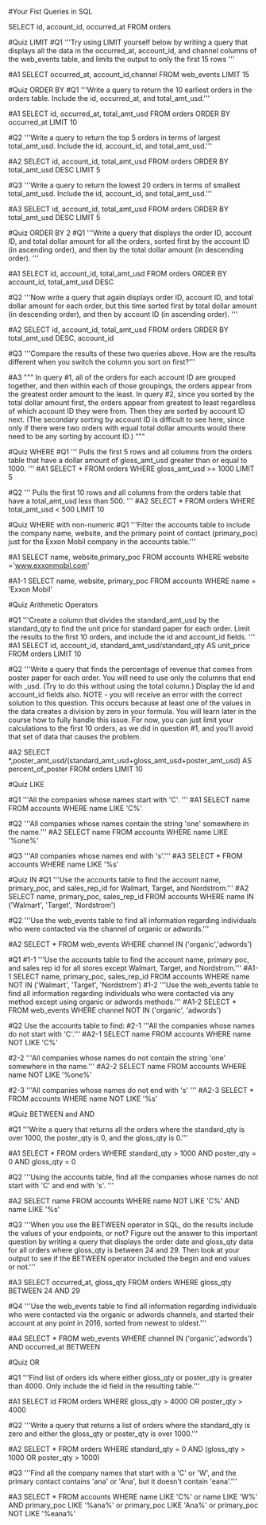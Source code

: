 #Your Fist Queries in SQL

SELECT id, account_id, occurred_at
FROM orders

#Quiz LIMIT
#Q1
'''Try using LIMIT yourself below by writing a query that displays all the data in the occurred_at, account_id, 
and channel columns of the web_events table, and limits the output to only the first 15 rows
'''

#A1
SELECT occurred_at, account_id,channel
FROM web_events
LIMIT 15

#Quiz ORDER BY
#Q1
'''Write a query to return the 10 earliest orders in the orders table. Include the id, occurred_at, and total_amt_usd.'''

#A1
SELECT id, occurred_at, total_amt_usd
FROM orders
ORDER BY occurred_at
LIMIT 10

#Q2
'''Write a query to return the top 5 orders in terms of largest total_amt_usd. Include the id, account_id, and total_amt_usd.'''

#A2
SELECT id, account_id, total_amt_usd
FROM orders
ORDER BY total_amt_usd DESC 
LIMIT 5

#Q3
'''Write a query to return the lowest 20 orders in terms of smallest total_amt_usd. Include the id, account_id, and total_amt_usd.'''

#A3
SELECT id, account_id, total_amt_usd
FROM orders
ORDER BY total_amt_usd DESC 
LIMIT 5

#Quiz ORDER BY 2 
#Q1
'''Write a query that displays the order ID, account ID, and total dollar amount for all the orders, 
sorted first by the account ID (in ascending order), and then by the total dollar amount (in descending order). '''

#A1
SELECT id, account_id, total_amt_usd
FROM orders
ORDER BY account_id, total_amt_usd DESC

#Q2
'''Now write a query that again displays order ID, account ID, and total dollar amount for each order, 
but this time sorted first by total dollar amount (in descending order), and then by account ID (in ascending order). '''

#A2
SELECT id, account_id, total_amt_usd
FROM orders
ORDER BY total_amt_usd DESC, account_id

#Q3
'''Compare the results of these two queries above. 
How are the results different when you switch the column you sort on first?'''

#A3
"""
In query #1, all of the orders for each account ID are grouped together, and then within each of those groupings,
the orders appear from the greatest order amount to the least. In query #2, since you sorted by the total dollar amount first, 
the orders appear from greatest to least regardless of which account ID they were from. 
Then they are sorted by account ID next. (The secondary sorting by account ID is difficult to see here, since only if there were two orders with equal total dollar amounts would there need to be any sorting by account ID.)
"""

#Quiz WHERE
#Q1
'''
Pulls the first 5 rows and all columns from the orders table that have a dollar amount of gloss_amt_usd greater than or equal to 1000.
'''
#A1
SELECT *
FROM orders
WHERE gloss_amt_usd >= 1000
LIMIT 5

#Q2
'''
Pulls the first 10 rows and all columns from the orders table that have a total_amt_usd less than 500.
'''
#A2
SELECT *
FROM orders
WHERE total_amt_usd < 500
LIMIT 10

#Quiz WHERE with non-numeric
#Q1
'''Filter the accounts table to include the company name, website, 
and the primary point of contact (primary_poc) just for the Exxon Mobil company in the accounts table.'''

#A1
SELECT name, website,primary_poc
FROM accounts
WHERE website ='www.exxonmobil.com'

#A1-1
SELECT name, website, primary_poc
FROM accounts
WHERE name = 'Exxon Mobil'

#Quiz Arithmetic Operators
  
#Q1
'''Create a column that divides the standard_amt_usd by the standard_qty to find the unit price for standard paper for each order. 
Limit the results to the first 10 orders, and include the id and account_id fields. '''
#A1
SELECT id, account_id, standard_amt_usd/standard_qty AS unit_price
FROM orders
LIMIT 10

#Q2
'''Write a query that finds the percentage of revenue that comes from poster paper for each order. 
You will need to use only the columns that end with _usd. (Try to do this without using the total column.) 
Display the id and account_id fields also. 
NOTE - you will receive an error with the correct solution to this question. 
This occurs because at least one of the values in the data creates a division by zero in your formula.
You will learn later in the course how to fully handle this issue. 
For now, you can just limit your calculations to the first 10 orders, as we did in question #1,
and you'll avoid that set of data that causes the problem. 

#A2
SELECT *,poster_amt_usd/(standard_amt_usd+gloss_amt_usd+poster_amt_usd) AS percent_of_poster
FROM orders
LIMIT 10

#Quiz LIKE

#Q1
'''All the companies whose names start with 'C'. '''
#A1
SELECT name
FROM accounts
WHERE name LIKE 'C%'

#Q2
'''All companies whose names contain the string 'one' somewhere in the name.'''
#A2
SELECT name
FROM accounts
WHERE name LIKE '%one%'

#Q3
'''All companies whose names end with 's'.'''
#A3
SELECT *
FROM accounts
WHERE name LIKE '%s'


#Quiz IN
#Q1
'''Use the accounts table to find the account name, primary_poc, and sales_rep_id for Walmart, Target, and Nordstrom.'''
#A2
SELECT name, primary_poc, sales_rep_id
FROM accounts
WHERE name IN ('Walmart', 'Target', 'Nordstrom')

#Q2
'''Use the web_events table to find all information regarding individuals who were contacted via the channel of organic or adwords.'''

#A2
SELECT *
FROM web_events
WHERE channel IN ('organic','adwords')

#Q1
#1-1
'''Use the accounts table to find the account name, primary poc, and sales rep id for all stores except Walmart, Target, and Nordstrom.'''
#A1-1
SELECT name, primary_poc, sales_rep_id
FROM accounts
WHERE name NOT IN ('Walmart', 'Target', 'Nordstrom')
#1-2
'''Use the web_events table to find all information regarding individuals 
who were contacted via any method except using organic or adwords methods.'''
#A1-2
SELECT *
FROM web_events
WHERE channel NOT IN ('organic', 'adwords')

#Q2
Use the accounts table to find:
#2-1
'''All the companies whose names do not start with 'C'.'''
#A2-1
SELECT name
FROM accounts
WHERE name NOT LIKE 'C%'

#2-2
'''All companies whose names do not contain the string 'one' somewhere in the name.'''
#A2-2
SELECT name
FROM accounts
WHERE name NOT LIKE '%one%'

#2-3
'''All companies whose names do not end with 's' '''
#A2-3
SELECT *
FROM accounts
WHERE name NOT LIKE '%s'


#Quiz BETWEEN and AND

#Q1
'''Write a query that returns all the orders where the standard_qty is over 1000,
the poster_qty is 0, and the gloss_qty is 0.'''

#A1
SELECT *
FROM orders
WHERE standard_qty > 1000 AND poster_qty = 0 AND gloss_qty = 0

#Q2
'''Using the accounts table, find all the companies whose names do not start with 'C' and end with 's'. '''

#A2
SELECT name
FROM accounts
WHERE name NOT LIKE 'C%' AND name LIKE '%s'

#Q3
'''When you use the BETWEEN operator in SQL, do the results include the values of your endpoints, or not? 
Figure out the answer to this important question by writing a query that displays the order date and gloss_qty data for all orders where gloss_qty is between 24 and 29. 
Then look at your output to see if the BETWEEN operator included the begin and end values or not.'''

#A3
SELECT occurred_at, gloss_qty 
FROM orders
WHERE gloss_qty BETWEEN 24 AND 29

#Q4
'''Use the web_events table to find all information regarding individuals who were contacted via the organic or adwords channels,
and started their account at any point in 2016, sorted from newest to oldest.'''

#A4
SELECT *
FROM web_events
WHERE channel IN ('organic','adwords') AND occurred_at BETWEEN 


#Quiz OR

#Q1
'''Find list of orders ids where either gloss_qty or poster_qty is greater than 4000.
Only include the id field in the resulting table.'''

#A1
SELECT id
FROM orders
WHERE gloss_qty > 4000 OR poster_qty > 4000


#Q2
'''Write a query that returns a list of orders where the standard_qty is zero and either the gloss_qty or poster_qty is over 1000.'''

#A2
SELECT *
FROM orders
WHERE standard_qty = 0 AND (gloss_qty > 1000 OR poster_qty > 1000)

#Q3
'''Find all the company names that start with a 'C' or 'W', and the primary contact contains 'ana' or 'Ana',
but it doesn't contain 'eana'.'''

#A3
SELECT *
FROM accounts
WHERE name LIKE 'C%' or name LIKE 'W%'
AND primary_poc LIKE '%ana%' or primary_poc LIKE 'Ana%' or primary_poc NOT LIKE '%eana%'




